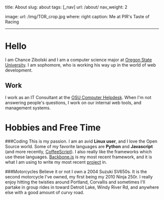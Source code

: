 title: About
slug: about
tags: [_nav]
url: /about/
nav_weight: 2

image:
    url: /img/TOR_crop.jpg
    where: right
    caption: Me at PIR's Taste of Racing

---

Hello
====
I am Chance Zibolski and I am a computer science major at [Oregon State University][osu]. I am sophomore, who is working his way up in the world of web development.

Work
----
I work as an IT Consultant at the [OSU Computer Helpdesk][helpdesk]. When I'm not answering people's questions, I work on our internal web tools, and management systems.

Hobbies and Free Time
====

###Coding
This is my passion. I am an avid **Linux user**, and I love the Open Source world. Some of my favorite languages are **Python** and **Javascript** (and more recently, [CoffeeScript][]). I also really like the frameworks which use these languages. [Backbone.js][backbone] is my most recent framework, and it is what I am using to write my most recent [project][projects] in.

###Motorcycles
Believe it or not I own a 2004 Suzuki SV650s. It is the second motorcycle I've owned, my first being my 2010 Ninja 250r. I really enjoy hitting the twisties around Portland, Corvallis and sometimes I'll partake in group rides in toward Detroit Lake, Windy River Rd, and anywhere else with a good amount of curvy road.

[osu]:http://oregonstate.edu/
[helpdesk]:http://oregonstate.edu/is/tss/och/
[projects]:/projects/
[CoffeeScript]:http://coffeescript.org/
[backbone]:http://backbonejs.org
